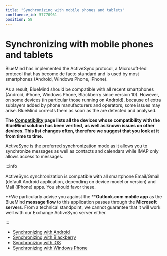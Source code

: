 ```yaml
---
title: "Synchronizing with mobile phones and tablets"
confluence_id: 57770961
position: 58
---
```

# Synchronizing with mobile phones and tablets


BlueMind has implemented the ActiveSync protocol, a Microsoft-led protocol that has become de facto standard and is used by most smartphones (Android, Windows Phone, iPhone).

As a result, BlueMind should be compatible with all recent smartphones (Android, iPhone, Windows Phone, Blackberry since version 10). However, on some devices (in particular those running on Android), because of extra sublayers added by phone manufacturers and operators, some issues may arise. BlueMind corrects them as soon as the are detected and analysed.

**The [Compatibility](https://forge.blue-mind.net/confluence/display/DA/.Compatibilite+vBM-3) page lists all the devices whose compatibility with the BlueMind solution has been verified, as well as known issues on other devices. This list changes often, therefore we suggest that you look at it from time to time.**

ActiveSync is the preferred synchronization mode as it allows you to synchronize messages as well as contacts and calendars while IMAP only allows access to messages.


:::info

ActiveSync synchronization is compatible with all smartphone Email/Gmail (default Android application, depending on device model or version) and Mail (iPhone) apps. You should favor these.

**We particularly advise you against the ****Outlook.com mobile app** as the BlueMind **message flow** to this application passes through the **Microsoft servers**. From a technical standpoint, we cannot guarantee that it will work well with our Exchange ActiveSync server either.

:::


- [Synchronizing with Android](/old/Guide_de_l_utilisateur/Configuration_des_peripheriques_mobiles/Synchronisation_avec_Android/)
- [Synchronizing with Blackberry](/old/Guide_de_l_utilisateur/Configuration_des_peripheriques_mobiles/Synchronisation_avec_Blackberry/)
- [Synchronizing with iOS](/old/Guide_de_l_utilisateur/Configuration_des_peripheriques_mobiles/Synchronisation_avec_iOS/)
- [Synchronizing with Windows Phone](/old/Guide_de_l_utilisateur/Configuration_des_peripheriques_mobiles/Synchronisation_avec_Windows_Phone/)


